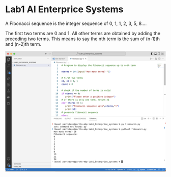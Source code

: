 # Lab1 AI Enterprice Systems
A Fibonacci sequence is the integer sequence of 0, 1, 1, 2, 3, 5, 8....

The first two terms are 0 and 1. All other terms are obtained by adding the preceding two terms. This means to say the nth term is the sum of (n-1)th and (n-2)th term.

![screenshot of ](ss.png)